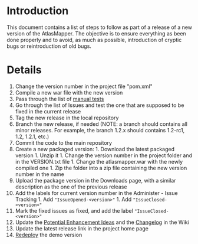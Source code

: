 # Introduction #

This document contains a list of steps to follow as part of a release of a new version of the AtlasMapper. The objective is to ensure everything as been done properly and to avoid, as much as possible, introduction of cryptic bugs or reintroduction of old bugs.

# Details #

  1. Change the version number in the project file "pom.xml"
  1. Compile a new war file with the new version
  1. Pass through the list of [manual tests](ManualTests.md)
  1. Go through the list of Issues and test the one that are supposed to be fixed in the current release
  1. Tag the new release in the local repository
  1. Branch the new release, if needed (NOTE: a branch should contains all minor releases. For example, the branch 1.2.x should contains 1.2-rc1, 1.2, 1.2.1, etc.)
  1. Commit the code to the main repository
  1. Create a new packaged version:
    1. Download the latest packaged version
    1. Unzip it
    1. Change the version number in the project folder and in the VERSION.txt file
    1. Change the atlasmapper.war with the newly compiled one
    1. Zip the folder into a zip file containing the new version number in the name
  1. Upload the package version in the Downloads page, with a similar description as the one of the previous release
  1. Add the labels for current version number in the Administer - Issue Tracking
    1. Add `"IssueOpened-<version>"`
    1. Add `"IssueClosed-<version>"`
  1. Mark the fixed issues as fixed, and add the label `"IssueClosed-<version>"`
  1. Update the [Potential Enhancement Ideas](PotentialEnhancements.md) and the [Changelog](Changelog.md) in the Wiki
  1. Update the latest release link in the project home page
  1. [Redeploy](Redeploy.md) the demo version